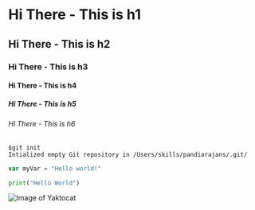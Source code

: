 # Hi There - This is h1
## Hi There - This is h2
### Hi There - This is h3
#### Hi There - This is h4
##### Hi There - This is h5
###### Hi There - This is h6

```
$git init
Intialized empty Git repository in /Users/skills/pandiarajans/.git/
```

``` javascript
var myVar = "Hello world!"
```

``` python
print("Hello World")
```

![Image of Yaktocat](https://octodex.github.com/images/yaktocat.png)
